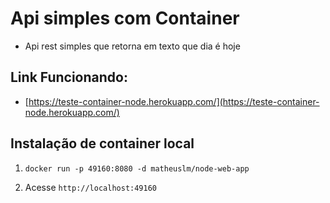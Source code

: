 # Api simples com Container

- Api rest simples que retorna em texto que dia é hoje

## Link Funcionando:

- [https://teste-container-node.herokuapp.com/](https://teste-container-node.herokuapp.com/)

## Instalação de container local

1. `docker run -p 49160:8080 -d matheuslm/node-web-app`

2. Acesse `http://localhost:49160`

